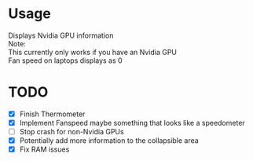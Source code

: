 # Usage
Displays Nvidia GPU information  
Note:  
This currently only works if you have an Nvidia GPU  
Fan speed on laptops displays as 0  

# TODO
+ [x] Finish Thermometer
+ [x] Implement Fanspeed maybe something that looks like a speedometer
+ [ ] Stop crash for non-Nvidia GPUs
+ [x] Potentially add more information to the collapsible area
+ [x] Fix RAM issues
